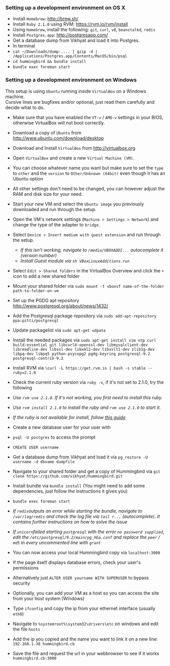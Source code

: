 ### Setting up a development environment on OS X
* Install `Homebrew`: http://brew.sh/
* Install `Ruby 2.1.0` using RVM: https://rvm.io/rvm/install
* Using `Homebrew`, install the following: `git`,  `curl`, `v8`, `beanstalkd`, `redis`
* Install `Postgres.app`: http://postgresapp.com/
* Get a database dump from Vikhyat and load it into Postgres.
* In terminal
 * `cat ~/Downloads/dump-.... | gzip -d | /Applications/Postgres.app/Contents/MacOS/bin/psql`
 * `cd hummingbird && bundle install`
 * `bundle exec foreman start`


### Setting up a development environment on Windows
This setup is using `Ubuntu` running inside `VirtualBox` on a Windows machine.  
Cursive lines are bugfixes and/or optional, just read them carefully and decide what to do.

* Make sure that you have enabled the `VT-x` / `AMD-v` settings in your BIOS,  
 otherwise VirtualBox will not boot correctly.
* Download a copy of `Ubuntu` from http://www.ubuntu.com/download/desktop
* Download and Install `VirtualBox` from http://virtualbox.org
* Open `VirtualBox` and create a new `Virtual Machine (VM)`.
 * You can choose whatever name you want but make sure to set the `type` to `other` and the `version` to `Other/Unknown (64bit)` even though it has an Ubuntu option
 * All other settings don't need to be changed, you can however adjust the RAM and disk size for your need.
* Start your new VM and select the `Ubuntu image` you previously downloaded and run through the setup.
* Open the VM's network settings (`Machine > Settings > Network`) and change the type of the adapter to `bridge`.
* Select `Device > Insert medium with guest extension` and run through the setup.
	* *If this isn't working, navigate to `/media/VBOXADDI...` autocomplete it (version number)*
	* *Install Guest module via `sh VBoxLinuxAdditions.run`*
* Select `Edit > Shared folders` in the VirtualBox Overview and click the `+` icon to add a new shared folder
* Mount your shared folder via `sudo mount -t vboxsf name-of-the-folder path-to-folder-on-vm`
* Set up the PGDG apt repository http://www.postgresql.org/about/news/1432/
* Add the Postgresql package repository via `sudo add-apt-repository ppa:pitti/postgresql`
* Update packagelist via `sudo apt-get udpate`
* Install the needed packages via `sudo apt-get install vim ntp curl build-essential git libcurl4-openssl-dev libmysqlclient-dev libreadline-dev libssl-dev libxml2-dev libxslt1-dev zlib1g-dev libpq-dev libpq5 python-psycopg2 pgdg-keyring postgresql-9.2 postgresql-contrib-9.2`
* Install RVM via `\curl -L https://get.rvm.io | bash -s stable --ruby=2.1.0`
 * Check the current ruby version via `ruby -v`, if it's not set to 2.1.0, try the following
  * *Use `rvm use 2.1.0`. If it's not working, you first need to install this ruby.*
  * *Use `rvm install 2.1.0` to install the ruby and `rvm use 2.1.0` to start it.*
  * *If the ruby is not available for install, follow [this guide]( http://stackoverflow.com/questions/9056008/installed-ruby-1-9-3-with-rvm-but-command-line-doesnt-show-ruby-v/9056395#9056395)*
* Create a new database user for your user with
 * `psql -U postgres` to access the prompt
 * `CREATE USER username`
* Get a database dump from Vikhyat and load it via `pg_restore -U username -d dbname dumpfile`
* Navigate to your shared folder and get a copy of Hummingbird via `git clone https://github.com/vikhyat/hummingbird.git`
* Install bundle via `bundle install` (You might need to add some dependencies, just follow the instructions it gives you)
* `bundle exec foreman start`
 * *If `redis`outputs an error while starting the bundle, navigate to `/var/log/redis` and check the log file via `tail r...` (autocomplete). It contains further instructions on how to solve the issue*
 * *If `unicorn`failed starting `postgresql` with the error `no password supplied`, edit the `/etc/postgresql/9.2/main/pg_hba.conf` and replace the `peer` / `md5` in every uncommented line with `grant`*
* You can now access your local Hummingbird copy via `localhost:3000`
 * If the page itself displays database errors, check your user's permissions
 * Alternatively just `ALTER USER yourname WITH SUPERUSER` to bypass security

* Optionally, you can add your VM as a host so you can access the site from your host system (Windows)
 * Type `ifconfig` and copy the ip from your ethernet interface (usually `eth0`)
 * Navigate to `%systemroot%\system32\drivers\etc` on windows and edit the file `hosts`
 * Add the ip you copied and the name you want to link it on a new line: `192.168.1.38 hummingbird.cb`
 * Save the file and request the url in your webbrowser to see if it works `hummingbird.cb:3000`
